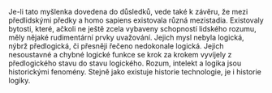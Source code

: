 Je-li tato myšlenka dovedena do důsledků, vede také k závěru, že mezi předlidskými předky a homo sapiens existovala různá mezistadia.<break time="0.3s" /> Existovaly bytosti, které, ačkoli ne ještě zcela vybaveny schopností lidského rozumu, měly nějaké rudimentární prvky uvažování.<break time="0.3s" /> Jejich mysl nebyla logická, nýbrž předlogická, či přesněji řečeno nedokonale logická.<break time="0.3s" /> Jejich nesoustavné a chybné logické funkce se krok za krokem vyvíjely z předlogického stavu do stavu logického.<break time="0.4s" /> Rozum, intelekt a logika jsou historickými fenomény. Stejně jako existuje historie technologie, je i historie logiky.
